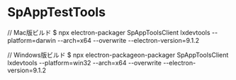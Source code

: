 # SpAppTestTools

// Mac版ビルド
$ npx electron-packager SpAppToolsClient lxdevtools --platform=darwin --arch=x64 --overwrite --electron-version=9.1.2

// Windows版ビルド
$ npx electron-packageon-packager SpAppToolsClient lxdevtools --platform=win32 --arch=x64 --overwrite --electron-version=9.1.2

